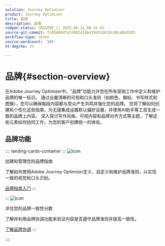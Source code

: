 ```yaml
---
solution: Journey Optimizer
product: Journey Optimizer
title: 品牌
description: 品牌
redpen-status: CREATED_||_2025-08-12_00-41-41
source-git-commit: fc85686dfa7d482416b439dfd1610cd0cd6b5555
workflow-type: tm+mt
source-wordcount: '165'
ht-degree: 1%

---
```



# 品牌{#section-overview}

在Adobe Journey Optimizer中，“品牌”功能允许您在所有营销工作中定义和维护品牌的唯一标识。 通过设置清晰的可视和口头准则（如颜色、徽标、书写样式和图像），您可以确保每段内容都与受众产生共鸣并强化您的品牌。 您将了解如何创建和个性化这些指南，为无缝集成设置默认偏好设置，并使用AI助手等工具生成一致的品牌上内容。 深入探讨写作风格、可视内容和品牌对齐方式等主题，了解这些元素如何协同工作，为您的客户创建统一的体验。

## 品牌功能

:::: landing-cards-container
:::
![icon](https://cdn.experienceleague.adobe.com/icons/circle-play.svg?lang=zh-Hans)

创建和管理您的品牌指南

了解如何使用Adobe Journey Optimizer定义、自定义和维护品牌准则，以实现一致的视觉和口头识别。

[品牌指南入门](../using/content-management/brands.md)
:::

:::
![icon](https://cdn.experienceleague.adobe.com/icons/list-check.svg?lang=zh-Hans)

评估您的品牌一致性分数

了解并利用品牌协调功能来验证内容是否遵守品牌准则并提高一致性。

[了解品牌协调](../using/content-management/brands-score.md)
:::

::::
